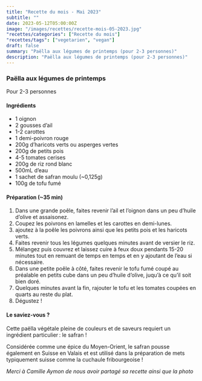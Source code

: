 ```yaml
---
title: "Recette du mois - Mai 2023"
subtitle: ""
date: 2023-05-12T05:00:00Z
image: "/images/recettes/recette-mois-05-2023.jpg"
"recettes/categories": ["Recette du mois"]
"recettes/tags": ["vegetarien", "vegan"]
draft: false
summary: "Paëlla aux légumes de printemps (pour 2-3 personnes)"
description: "Paëlla aux légumes de printemps (pour 2-3 personnes)"
---
```


### Paëlla aux légumes de printemps

Pour 2-3 personnes

#### Ingrédients

- 1 oignon
- 2 gousses d’ail
- 1-2 carottes
- 1 demi-poivron rouge
- 200g d’haricots verts ou asperges vertes
- 200g de petits pois
- 4-5 tomates cerises
- 200g de riz rond blanc
- 500mL d’eau
- 1 sachet de safran moulu (~0,125g)
- 100g de tofu fumé

#### Préparation (~35 min)

1. Dans une grande poêle, faites revenir l’ail et l’oignon dans un peu d’huile d’olive et assaisonez.
2. Coupez les poivrons en lamelles et les carottes en demi-lunes.
3. ajoutez à la poêle les poivrons ainsi que les petits pois et les haricots verts.
4. Faites revenir tous les légumes quelques minutes avant de versier le riz.
5. Mélangez puis couvrez et laissez cuire à feux doux pendants 15-20 minutes tout en remuant de temps en temps et en y ajoutant de l’eau si nécessaire.
6. Dans une petite poêle à côté, faites revenir le tofu fumé coupé au préalable en petits cube dans un peu d’huile d’olive, juqu’à ce qu’il soit bien doré.
7. Quelques minutes avant la fin, rajouter le tofu et les tomates coupées en quarts au reste du plat.
8. Dégustez !

#### Le saviez-vous ?

Cette paëlla végétale pleine de couleurs et de saveurs requiert un ingrédient particulier : le safran !

Considérée comme une épice du Moyen-Orient, le safran pousse également en Suisse en Valais et est utilisé dans la préparation de mets typiquement suisse comme la cuchaule fribourgeoise !

*Merci à Camille Aymon de nous avoir partagé sa recette ainsi que la photo*